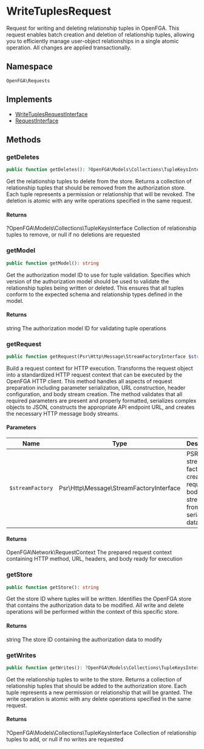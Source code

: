 # WriteTuplesRequest

Request for writing and deleting relationship tuples in OpenFGA. This request enables batch creation and deletion of relationship tuples, allowing you to efficiently manage user-object relationships in a single atomic operation. All changes are applied transactionally.

## Namespace
`OpenFGA\Requests`

## Implements
* [WriteTuplesRequestInterface](WriteTuplesRequestInterface.md)
* [RequestInterface](RequestInterface.md)



## Methods
### getDeletes


```php
public function getDeletes(): ?OpenFGA\Models\Collections\TupleKeysInterface
```

Get the relationship tuples to delete from the store. Returns a collection of relationship tuples that should be removed from the authorization store. Each tuple represents a permission or relationship that will be revoked. The deletion is atomic with any write operations specified in the same request.


#### Returns
?OpenFGA\Models\Collections\TupleKeysInterface
 Collection of relationship tuples to remove, or null if no deletions are requested

### getModel


```php
public function getModel(): string
```

Get the authorization model ID to use for tuple validation. Specifies which version of the authorization model should be used to validate the relationship tuples being written or deleted. This ensures that all tuples conform to the expected schema and relationship types defined in the model.


#### Returns
string
 The authorization model ID for validating tuple operations

### getRequest


```php
public function getRequest(Psr\Http\Message\StreamFactoryInterface $streamFactory): OpenFGA\Network\RequestContext
```

Build a request context for HTTP execution. Transforms the request object into a standardized HTTP request context that can be executed by the OpenFGA HTTP client. This method handles all aspects of request preparation including parameter serialization, URL construction, header configuration, and body stream creation. The method validates that all required parameters are present and properly formatted, serializes complex objects to JSON, constructs the appropriate API endpoint URL, and creates the necessary HTTP message body streams.

#### Parameters
| Name | Type | Description |
|------|------|-------------|
| `$streamFactory` | Psr\Http\Message\StreamFactoryInterface | PSR-7 stream factory for creating request body streams from serialized data |

#### Returns
OpenFGA\Network\RequestContext
 The prepared request context containing HTTP method, URL, headers, and body ready for execution

### getStore


```php
public function getStore(): string
```

Get the store ID where tuples will be written. Identifies the OpenFGA store that contains the authorization data to be modified. All write and delete operations will be performed within the context of this specific store.


#### Returns
string
 The store ID containing the authorization data to modify

### getWrites


```php
public function getWrites(): ?OpenFGA\Models\Collections\TupleKeysInterface
```

Get the relationship tuples to write to the store. Returns a collection of relationship tuples that should be added to the authorization store. Each tuple represents a new permission or relationship that will be granted. The write operation is atomic with any delete operations specified in the same request.


#### Returns
?OpenFGA\Models\Collections\TupleKeysInterface
 Collection of relationship tuples to add, or null if no writes are requested


